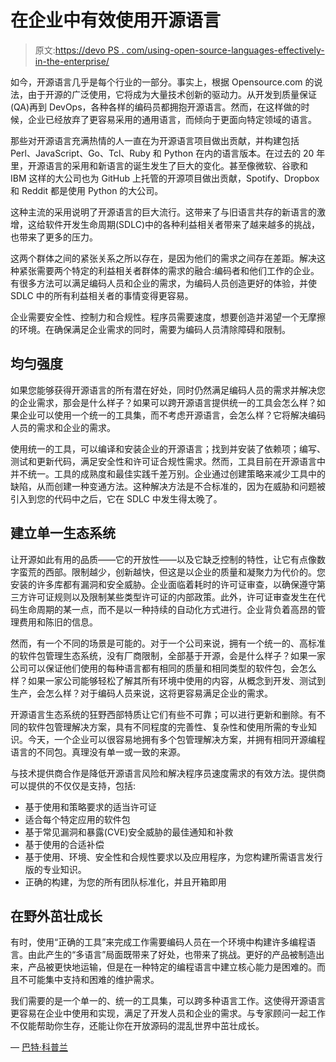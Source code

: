 # 在企业中有效使用开源语言

> 原文:[https://devo PS . com/using-open-source-languages-effectively-in-the-enterprise/](https://devops.com/using-open-source-languages-effectively-in-the-enterprise/)

如今，开源语言几乎是每个行业的一部分。事实上，根据 Opensource.com 的说法，由于开源的广泛使用，它将成为大量技术创新的驱动力。从开发到质量保证(QA)再到 DevOps，各种各样的编码员都拥抱开源语言。然而，在这样做的时候，企业已经放弃了更容易采用的通用语言，而倾向于更面向特定领域的语言。

那些对开源语言充满热情的人一直在为开源语言项目做出贡献，并构建包括 Perl、JavaScript、Go、Tcl、Ruby 和 Python 在内的语言版本。在过去的 20 年里，开源语言的采用和新语言的诞生发生了巨大的变化。甚至像微软、谷歌和 IBM 这样的大公司也为 GitHub 上托管的开源项目做出贡献，Spotify、Dropbox 和 Reddit 都是使用 Python 的大公司。

这种主流的采用说明了开源语言的巨大流行。这带来了与旧语言共存的新语言的激增，这给软件开发生命周期(SDLC)中的各种利益相关者带来了越来越多的挑战，也带来了更多的压力。

这两个群体之间的紧张关系之所以存在，是因为他们的需求之间存在差距。解决这种紧张需要两个特定的利益相关者群体的需求的融合:编码者和他们工作的企业。有很多方法可以满足编码人员和企业的需求，为编码人员创造更好的体验，并使 SDLC 中的所有利益相关者的事情变得更容易。

企业需要安全性、控制力和合规性。程序员需要速度，想要创造并渴望一个无摩擦的环境。在确保满足企业需求的同时，需要为编码人员清除障碍和限制。

## **均匀强度**

如果您能够获得开源语言的所有潜在好处，同时仍然满足编码人员的需求并解决您的企业需求，那会是什么样子？如果可以跨开源语言提供统一的工具会怎么样？如果企业可以使用一个统一的工具集，而不考虑开源语言，会怎么样？它将解决编码人员的需求和企业的需求。

使用统一的工具，可以编译和安装企业的开源语言；找到并安装了依赖项；编写、测试和更新代码，满足安全性和许可证合规性需求。然而，工具目前在开源语言中并不统一。工具的成熟度和最佳实践千差万别。企业通过创建策略来减少工具中的缺陷，从而创建一种变通方法。这种解决方法是不合标准的，因为在威胁和问题被引入到您的代码中之后，它在 SDLC 中发生得太晚了。

## **建立单一生态系统**

让开源如此有用的品质——它的开放性——以及它缺乏控制的特性，让它有点像数字蛮荒的西部。限制越少，创新越快，但这是以企业的质量和凝聚力为代价的。您安装的许多库都有漏洞和安全威胁。企业面临着耗时的许可证审查，以确保遵守第三方许可证规则以及限制某些类型许可证的内部政策。此外，许可证审查发生在代码生命周期的某一点，而不是以一种持续的自动化方式进行。企业背负着高昂的管理费用和陈旧的信息。

然而，有一个不同的场景是可能的。对于一个公司来说，拥有一个统一的、高标准的软件包管理生态系统，没有厂商限制，全部基于开源，会是什么样子？如果一家公司可以保证他们使用的每种语言都有相同的质量和相同类型的软件包，会怎么样？如果一家公司能够轻松了解其所有环境中使用的内容，从概念到开发、测试到生产，会怎么样？对于编码人员来说，这将更容易满足企业的需求。

开源语言生态系统的狂野西部特质让它们有些不可靠；可以进行更新和删除。有不同的软件包管理解决方案，具有不同程度的完善性、复杂性和使用所需的专业知识。今天，一个企业可以很容易地拥有多个包管理解决方案，并拥有相同开源编程语言的不同包。真理没有单一或一致的来源。

与技术提供商合作是降低开源语言风险和解决程序员速度需求的有效方法。提供商可以提供的不仅仅是支持，包括:

*   基于使用和策略要求的适当许可证
*   适合每个特定应用的软件包
*   基于常见漏洞和暴露(CVE)安全威胁的最佳通知和补救
*   基于使用的合适补偿
*   基于使用、环境、安全性和合规性要求以及应用程序，为您构建所需语言发行版的专业知识。
*   正确的构建，为您的所有团队标准化，并且开箱即用

## **在野外茁壮成长**

有时，使用“正确的工具”来完成工作需要编码人员在一个环境中构建许多编程语言。由此产生的“多语言”局面既带来了好处，也带来了挑战。更好的产品被制造出来，产品被更快地运输，但是在一种特定的编程语言中建立核心能力是困难的。而且不可能集中支持和困难的维护需求。

我们需要的是一个单一的、统一的工具集，可以跨多种语言工作。这使得开源语言更容易在企业中使用和实现，满足了开发人员和企业的需求。与专家顾问一起工作不仅能帮助你生存，还能让你在开放源码的混乱世界中茁壮成长。

— [巴特·科普兰](https://devops.com/author/bart-copeland/)